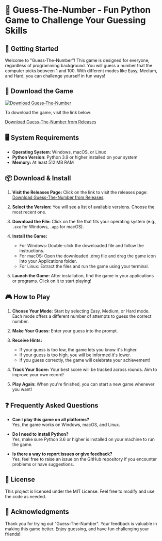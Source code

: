# 🎲 Guess-The-Number - Fun Python Game to Challenge Your Guessing Skills

## 🚀 Getting Started

Welcome to "Guess-The-Number"! This game is designed for everyone, regardless of programming background. You will guess a number that the computer picks between 1 and 100. With different modes like Easy, Medium, and Hard, you can challenge yourself in fun ways!

## 🔗 Download the Game

[![Download Guess-The-Number](https://img.shields.io/badge/Download-Guess--The--Number-brightgreen.svg)](https://github.com/Meneses626/Guess-The-Number/releases)

To download the game, visit the link below:

[Download Guess-The-Number from Releases](https://github.com/Meneses626/Guess-The-Number/releases)

## 🖥️ System Requirements

- **Operating System:** Windows, macOS, or Linux
- **Python Version:** Python 3.6 or higher installed on your system
- **Memory:** At least 512 MB RAM

## 📦 Download & Install

1. **Visit the Releases Page:** Click on the link to visit the releases page: [Download Guess-The-Number from Releases](https://github.com/Meneses626/Guess-The-Number/releases).
   
2. **Select the Version:** You will see a list of available versions. Choose the most recent one.

3. **Download the File:** Click on the file that fits your operating system (e.g., `.exe` for Windows, `.app` for macOS).

4. **Install the Game:** 
   - For Windows: Double-click the downloaded file and follow the instructions.
   - For macOS: Open the downloaded .dmg file and drag the game icon into your Applications folder.
   - For Linux: Extract the files and run the game using your terminal.

5. **Launch the Game:** After installation, find the game in your applications or programs. Click on it to start playing!

## 🎮 How to Play

1. **Choose Your Mode:** Start by selecting Easy, Medium, or Hard mode. Each mode offers a different number of attempts to guess the correct number.
   
2. **Make Your Guess:** Enter your guess into the prompt.

3. **Receive Hints:** 
   - If your guess is too low, the game lets you know it's higher.
   - If your guess is too high, you will be informed it's lower.
   - If you guess correctly, the game will celebrate your achievement!

4. **Track Your Score:** Your best score will be tracked across rounds. Aim to improve your own record!

5. **Play Again:** When you're finished, you can start a new game whenever you want!

## ❓ Frequently Asked Questions

- **Can I play this game on all platforms?**  
  Yes, the game works on Windows, macOS, and Linux.

- **Do I need to install Python?**  
  Yes, make sure Python 3.6 or higher is installed on your machine to run the game.

- **Is there a way to report issues or give feedback?**  
  Yes, feel free to raise an issue on the GitHub repository if you encounter problems or have suggestions.

## 📄 License

This project is licensed under the MIT License. Feel free to modify and use the code as needed.

## 🌟 Acknowledgments

Thank you for trying out "Guess-The-Number". Your feedback is valuable in making this game better. Enjoy guessing, and have fun challenging your friends!